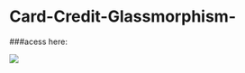 # Card-Credit-Glassmorphism-

###acess here: 

<img src='https://im5.ezgif.com/tmp/ezgif-5-60475671351d.gif'/>


